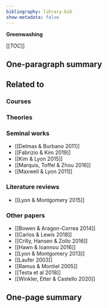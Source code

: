 ```yaml
---
bibliography: library.bib
show-metadata: false
---
```


**Greenwashing**

[[_TOC_]]

## One-paragraph summary

## Related to

### Courses

### Theories

### Seminal works
* [[Delmas & Burbano 2011]]
* [[Fabrizio & Kim 2019]]
* [[Kim & Lyon 2015]]
* [[Marquis, Toffel & Zhou 2016]]
* [[Maxwell & Lyon 2011]]

### Literature reviews
* [[Lyon & Montgomery 2015]]

### Other papers
* [[Bowen & Aragon-Correa 2014]]
* [[Carlos & Lewis 2018]]
* [[Crilly, Hansen & Zollo 2016]]
* [[Hawn & Ioannou 2016]]
* [[Lyon & Montgomery 2013]]
* [[Laufer 2003]]
* [[Ramus & Montiel 2005]]
* [[Testa et al 2018]]
* [[Winkler, Etter & Castello 2020]]

## One-page summary